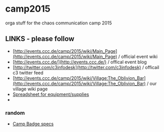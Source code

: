 # camp2015
orga stuff for the chaos communication camp 2015


## LINKS - please follow

* [http://events.ccc.de/camp/2015/wiki/Main_Page](http://events.ccc.de/camp/2015/wiki/Main_Page) / official event wiki
* [http://events.ccc.de/](http://events.ccc.de/) / offical event blog
* [http://twitter.com/c3infodesk](http://twitter.com/c3infodesk) / officail c3 twitter feed
* [http://events.ccc.de/camp/2015/wiki/Village:The_Oblivion_Bar](http://events.ccc.de/camp/2015/wiki/Village:The_Oblivion_Bar) / our village wiki page
* [Spreadsheet for equipment/supplies](https://ethercalc.org/rsgxp5exvt)
* 
### random

* [Camp Badge specs](https://rad1o.badge.events.ccc.de/)
